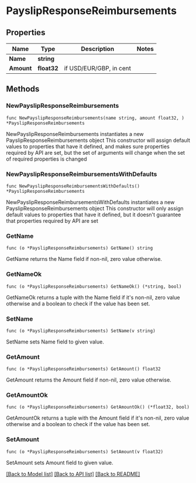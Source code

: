 # PayslipResponseReimbursements

## Properties

Name | Type | Description | Notes
------------ | ------------- | ------------- | -------------
**Name** | **string** |  | 
**Amount** | **float32** | if USD/EUR/GBP, in cent | 

## Methods

### NewPayslipResponseReimbursements

`func NewPayslipResponseReimbursements(name string, amount float32, ) *PayslipResponseReimbursements`

NewPayslipResponseReimbursements instantiates a new PayslipResponseReimbursements object
This constructor will assign default values to properties that have it defined,
and makes sure properties required by API are set, but the set of arguments
will change when the set of required properties is changed

### NewPayslipResponseReimbursementsWithDefaults

`func NewPayslipResponseReimbursementsWithDefaults() *PayslipResponseReimbursements`

NewPayslipResponseReimbursementsWithDefaults instantiates a new PayslipResponseReimbursements object
This constructor will only assign default values to properties that have it defined,
but it doesn't guarantee that properties required by API are set

### GetName

`func (o *PayslipResponseReimbursements) GetName() string`

GetName returns the Name field if non-nil, zero value otherwise.

### GetNameOk

`func (o *PayslipResponseReimbursements) GetNameOk() (*string, bool)`

GetNameOk returns a tuple with the Name field if it's non-nil, zero value otherwise
and a boolean to check if the value has been set.

### SetName

`func (o *PayslipResponseReimbursements) SetName(v string)`

SetName sets Name field to given value.


### GetAmount

`func (o *PayslipResponseReimbursements) GetAmount() float32`

GetAmount returns the Amount field if non-nil, zero value otherwise.

### GetAmountOk

`func (o *PayslipResponseReimbursements) GetAmountOk() (*float32, bool)`

GetAmountOk returns a tuple with the Amount field if it's non-nil, zero value otherwise
and a boolean to check if the value has been set.

### SetAmount

`func (o *PayslipResponseReimbursements) SetAmount(v float32)`

SetAmount sets Amount field to given value.



[[Back to Model list]](../README.md#documentation-for-models) [[Back to API list]](../README.md#documentation-for-api-endpoints) [[Back to README]](../README.md)


